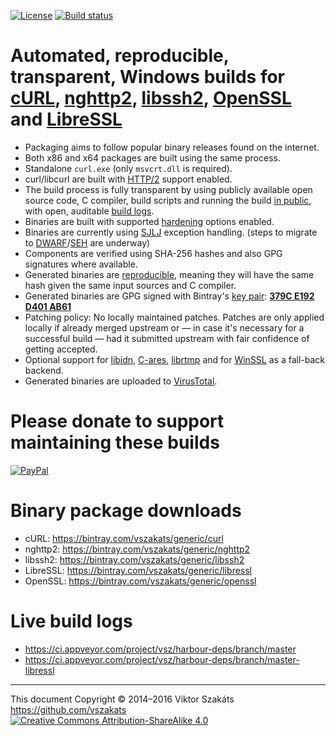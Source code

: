[![License](https://img.shields.io/badge/license-MIT-blue.svg)](LICENSE.txt)
[![Build status](https://ci.appveyor.com/api/projects/status/4bx4006pge6jbqch/branch/master?svg=true)](https://ci.appveyor.com/project/vsz/harbour-deps/branch/master)

# Automated, reproducible, transparent, Windows builds for [cURL](https://curl.haxx.se/), [nghttp2](https://nghttp2.org/), [libssh2](https://libssh2.org), [OpenSSL](https://www.openssl.org/) and [LibreSSL](http://www.libressl.org/)

  - Packaging aims to follow popular binary releases found on the internet.
  - Both x86 and x64 packages are built using the same process.
  - Standalone `curl.exe` (only `msvcrt.dll` is required).
  - curl/libcurl are built with [HTTP/2](https://en.wikipedia.org/wiki/HTTP/2) support enabled.
  - The build process is fully transparent by using publicly available
    open source code, C compiler, build scripts and running the
    build [in public](https://ci.appveyor.com/project/vsz/harbour-deps),
    with open, auditable [build logs](#live-build-logs).
  - Binaries are built with supported [hardening](https://en.wikipedia.org/wiki/Hardening_%28computing%29) options enabled.
  - Binaries are currently using [SJLJ](https://stackoverflow.com/a/15685229/1732433) exception handling.
    (steps to migrate to [DWARF](https://en.wikipedia.org/wiki/DWARF)/[SEH](https://en.wikipedia.org/wiki/Microsoft-specific_exception_handling_mechanisms#SEH) are underway)
  - Components are verified using SHA-256 hashes and also GPG signatures where available.
  - Generated binaries are [reproducible](https://reproducible-builds.org), meaning
    they will have the same hash given the same input sources and C compiler.
  - Generated binaries are GPG signed with Bintray's [key pair](https://bintray.com/docs/usermanual/uploads/uploads_gpgsigning.html):
    **[379C E192 D401 AB61](https://pgp.mit.edu/pks/lookup?op=vindex&fingerprint=on&search=0x379CE192D401AB61)**
  - Patching policy: No locally maintained patches. Patches are only
    applied locally if already merged upstream or &mdash; in case it's
    necessary for a successful build &mdash; had it submitted upstream
    with fair confidence of getting accepted.
  - Optional support for [libidn](https://www.gnu.org/software/libidn/), [C-ares](http://c-ares.haxx.se), [librtmp](https://rtmpdump.mplayerhq.hu) and for [WinSSL](https://en.wikipedia.org/wiki/Cryptographic_Service_Provider) as a fall-back backend.
  - Generated binaries are uploaded to [VirusTotal](https://www.virustotal.com/).

# Please donate to support maintaining these builds

  [![PayPal](https://www.paypalobjects.com/webstatic/i/logo/rebrand/ppcom.svg)](https://www.paypal.com/cgi-bin/webscr?cmd=_s-xclick&hosted_button_id=2DZM6WAGRJWT6)

# Binary package downloads

  * cURL: <https://bintray.com/vszakats/generic/curl>
  * nghttp2: <https://bintray.com/vszakats/generic/nghttp2>
  * libssh2: <https://bintray.com/vszakats/generic/libssh2>
  * LibreSSL: <https://bintray.com/vszakats/generic/libressl>
  * OpenSSL: <https://bintray.com/vszakats/generic/openssl>

# Live build logs

  * <https://ci.appveyor.com/project/vsz/harbour-deps/branch/master>
  * <https://ci.appveyor.com/project/vsz/harbour-deps/branch/master-libressl>

---
This document Copyright &copy;&nbsp;2014&ndash;2016 Viktor Szakáts <https://github.com/vszakats><br />
[![Creative Commons Attribution-ShareAlike 4.0](https://rawgit.com/cc-icons/cc-icons/master/fonts/cc-icons-svg/small.by-sa.svg)](https://creativecommons.org/licenses/by-sa/4.0/)
